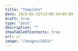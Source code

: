 ```yaml
---
title: "Template"
date: 2023-02-22T13:00:14+05:00
draft: true
type: "post"
description: ""
showTableOfContents: true
url: //
image: "/images/2023/"
---
```

